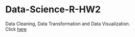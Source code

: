 # Data-Science-R-HW2
Data Cleaning, Data Transformation and Data Visualization.<br>
Click <a href="https://github.com/Vazgen-Tadevosyan/DC-R-Data-Vizualization-transformation-and-manipulation/blob/master/Vizualization.pdf">here</a>
